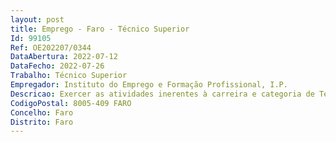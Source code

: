 ```yaml
--- 
layout: post
title: Emprego - Faro - Técnico Superior
Id: 99105
Ref: OE202207/0344
DataAbertura: 2022-07-12
DataFecho: 2022-07-26
Trabalho: Técnico Superior
Empregador: Instituto do Emprego e Formação Profissional, I.P.
Descricao: Exercer as atividades inerentes à carreira e categoria de Técnico Superior, a que se refere o n.º 2 do artigo 88.º da LTFP, na área funcional de Orientação, Reconhecimento e Validação de Competências, no âmbito das unidades orgânicas locais da Delegação Regional do Algarve. De entre as funções inerentes ao posto de trabalho destacam se as identificadas no Artigo 8.º da Portaria 232 2016, de 29 de agosto, designadamente a) No âmbito das etapas de acolhimento, diagnóstico, orientação e encaminhamento • Inscrever os candidatos no SIGO e informar sobre a atuação do Centro Qualifica • Promover sessões de informação sobre ofertas de educação e formação, o mercado de trabalho atual, saídas profissionais emergentes, prospeção das necessidades de formação, bem como oportunidades de mobilidade no espaço europeu e internacional no que respeita à formação e trabalho • Promover sessões de orientação que permitam a cada jovem ou adulto identificar a resposta mais adequada às suas aptidões e motivações • Encaminhar candidatos tendo em conta a informação sobre o mercado de trabalho e as ofertas de educação e formação disponíveis nas entidades formadoras do respetivo território ou, no caso dos adultos, para processo de reconhecimento, validação e certificação de competências sempre que tal se mostrar adequado • Monitorizar o percurso dos candidatos nos termos previstos na alínea e) do n.º 1 do artigo 2.º da referida Portaria • Desenvolver ações de divulgação e de informação, junto dos diferentes públicos que residem ou estudam no seu território de atuação, sobre o papel dos Centro Qualifica e as oportunidades de qualificação, designadamente a oferta de cursos de dupla certificação.b) No âmbito das etapas de reconhecimento, validação e certificação de competências • Enquadrar os candidatos no processo de reconhecimento, validação e certificação de competências escolar, profissional ou de dupla certificação, de acordo com a sua experiência de vida e perfil de competências • Prestar informação relativa à metodologia adotada no processo de reconhecimento, validação e certificação de competências, às técnicas e instrumentos de demonstração utilizados e à certificação de competências, em função da vertente de intervenção • Acompanhar os candidatos ao longo do processo de reconhecimento, validação e certificação de competências, através da dinamização das sessões de reconhecimento, do apoio na construção do portefólio e da aplicação de instrumentos de avaliação específicos, em articulação com os formadores ou professores • Integrar o júri de certificação de candidatos que desenvolveram processos de reconhecimento, validação e certificação de competências, quando se trate de certificação escolar • Identificar as necessidades de formação dos candidatos, em articulação com os formadores, professores e outros técnicos especializados no domínio da deficiência e incapacidade, podendo proceder, após certificação parcial, ao encaminhamento para ofertas conducentes à conclusão de uma qualificação.• Intervenção preferencial nos concelhos de Albufeira, Loulé e Quarteira.
CodigoPostal: 8005-409 FARO
Concelho: Faro
Distrito: Faro
--- 
```

